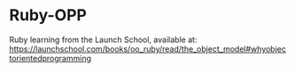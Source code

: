 # Ruby-OPP

Ruby learning from the Launch School, available at: https://launchschool.com/books/oo_ruby/read/the_object_model#whyobjectorientedprogramming
